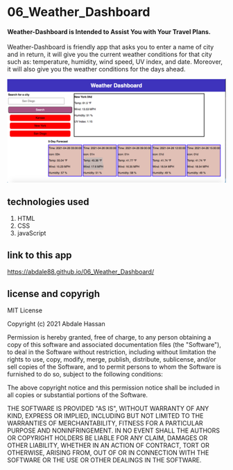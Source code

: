 # 06_Weather_Dashboard

#### Weather-Dashboard is Intended to Assist You with Your Travel Plans. 

Weather-Dashboard is friendly app that asks you to enter a name of city and in return, it will give you the current weather conditions for that city such as: temperature, humidity, wind speed, UV index, and date. Moreover, it will also give you the weather conditions for the days ahead.

![Screenshot](./images/img.png)


## technologies used
1. HTML
2. CSS
3. javaScript

## link to this app
https://abdale88.github.io/06_Weather_Dashboard/

## license and copyrigh

MIT License

Copyright (c) 2021 Abdale Hassan

Permission is hereby granted, free of charge, to any person obtaining a copy
of this software and associated documentation files (the "Software"), to deal
in the Software without restriction, including without limitation the rights
to use, copy, modify, merge, publish, distribute, sublicense, and/or sell
copies of the Software, and to permit persons to whom the Software is
furnished to do so, subject to the following conditions:

The above copyright notice and this permission notice shall be included in all
copies or substantial portions of the Software.

THE SOFTWARE IS PROVIDED "AS IS", WITHOUT WARRANTY OF ANY KIND, EXPRESS OR
IMPLIED, INCLUDING BUT NOT LIMITED TO THE WARRANTIES OF MERCHANTABILITY,
FITNESS FOR A PARTICULAR PURPOSE AND NONINFRINGEMENT. IN NO EVENT SHALL THE
AUTHORS OR COPYRIGHT HOLDERS BE LIABLE FOR ANY CLAIM, DAMAGES OR OTHER
LIABILITY, WHETHER IN AN ACTION OF CONTRACT, TORT OR OTHERWISE, ARISING FROM,
OUT OF OR IN CONNECTION WITH THE SOFTWARE OR THE USE OR OTHER DEALINGS IN THE
SOFTWARE.


